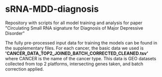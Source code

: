# sRNA-MDD-diagnosis

Repository with scripts for all model training and analysis for paper "Circulating Small RNA signature for Diagnosis of Major Depressive Disorder"

The fully pre-processed input data for training the models can be found in the supplementary files. For each cancer, the basic data we used is **'CANCER_DATA_TOP2_JOINED_BATCH_CORRECTED_CLEANED.tsv'** where CANCER is the name of the cancer type. This data is GEO datasets collected from top 2 platforms, intersecting genes taken, and batch correction applied.
